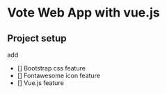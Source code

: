# Vote Web App with vue.js

## Project setup

add

- [] Bootstrap css feature
- [] Fontawesome icon feature
- [] Vue.js feature
